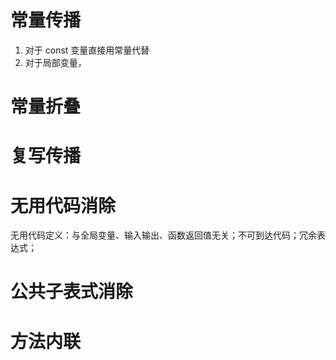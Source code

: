 # 常量传播

1.   对于 const 变量直接用常量代替
2.   对于局部变量，

# 常量折叠

# 复写传播

# 无用代码消除

无用代码定义：与全局变量、输入输出、函数返回值无关；不可到达代码；冗余表达式；



# 公共子表式消除

#  方法内联

